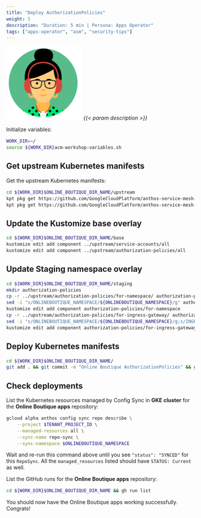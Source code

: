 ```yaml
---
title: "Deploy AuthorizationPolicies"
weight: 5
description: "Duration: 5 min | Persona: Apps Operator"
tags: ["apps-operator", "asm", "security-tips"]
---
```

![Apps Operator](/images/apps-operator.png)
_{{< param description >}}_

Initialize variables:
```Bash
WORK_DIR=~/
source ${WORK_DIR}acm-workshop-variables.sh
```

## Get upstream Kubernetes manifests

Get the upstream Kubernetes manifests:
```Bash
cd ${WORK_DIR}$ONLINE_BOUTIQUE_DIR_NAME/upstream
kpt pkg get https://github.com/GoogleCloudPlatform/anthos-service-mesh-samples.git/docs/online-boutique-asm-manifests/service-accounts@main
kpt pkg get https://github.com/GoogleCloudPlatform/anthos-service-mesh-samples.git/docs/online-boutique-asm-manifests/authorization-policies@main
```

## Update the Kustomize base overlay

```Bash
cd ${WORK_DIR}$ONLINE_BOUTIQUE_DIR_NAME/base
kustomize edit add component ../upstream/service-accounts/all
kustomize edit add component ../upstream/authorization-policies/all
```

## Update Staging namespace overlay

```Bash
cd ${WORK_DIR}$ONLINE_BOUTIQUE_DIR_NAME/staging
mkdir authorization-policies
cp -r ../upstream/authorization-policies/for-namespace/ authorization-policies/.
sed -i "s/ONLINEBOUTIQUE_NAMESPACE/${ONLINEBOUTIQUE_NAMESPACE}/g" authorization-policies/for-namespace/kustomization.yaml
kustomize edit add component authorization-policies/for-namespace
cp -r ../upstream/authorization-policies/for-ingress-gateway/ authorization-policies/.
sed -i "s/ONLINEBOUTIQUE_NAMESPACE/${ONLINEBOUTIQUE_NAMESPACE}/g;s/INGRESS_GATEWAY_NAMESPACE/${INGRESS_GATEWAY_NAMESPACE}/g;s/INGRESS_GATEWAY_NAME/${INGRESS_GATEWAY_NAME}/g" authorization-policies/for-ingress-gateway/kustomization.yaml
kustomize edit add component authorization-policies/for-ingress-gateway
```

## Deploy Kubernetes manifests

```Bash
cd ${WORK_DIR}$ONLINE_BOUTIQUE_DIR_NAME/
git add . && git commit -m "Online Boutique AuthorizationPolicies" && git push origin main
```

## Check deployments

List the Kubernetes resources managed by Config Sync in **GKE cluster** for the **Online Boutique apps** repository:
```Bash
gcloud alpha anthos config sync repo describe \
    --project $TENANT_PROJECT_ID \
    --managed-resources all \
    --sync-name repo-sync \
    --sync-namespace $ONLINEBOUTIQUE_NAMESPACE
```
Wait and re-run this command above until you see `"status": "SYNCED"` for this `RepoSync`. All the `managed_resources` listed should have `STATUS: Current` as well.

List the GitHub runs for the **Online Boutique apps** repository:
```Bash
cd ${WORK_DIR}$ONLINE_BOUTIQUE_DIR_NAME && gh run list
```

You should now have the Online Boutique apps working successfully. Congrats!